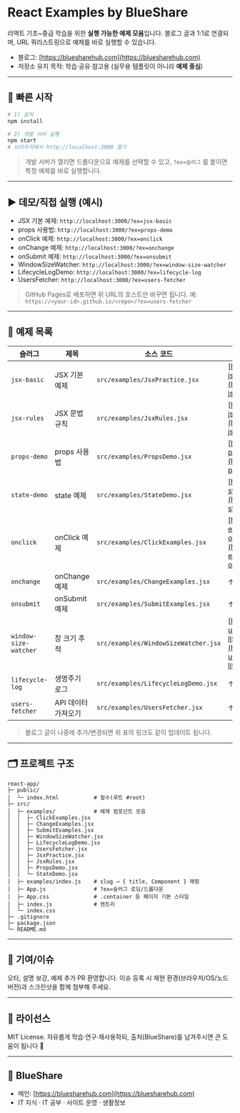 # React Examples by BlueShare

리액트 기초\~중급 학습을 위한 **실행 가능한 예제 모음**입니다. 블로그 글과 1:1로 연결되며, URL 쿼리스트링으로 예제를 바로 실행할 수 있습니다.

* 블로그: [https://bluesharehub.com](https://bluesharehub.com)
* 저장소 유지 목적: 학습·공유·참고용 (실무용 템플릿이 아니라 **예제 중심**)

---

## 🚀 빠른 시작

```bash
# 1) 설치
npm install

# 2) 개발 서버 실행
npm start
# 브라우저에서 http://localhost:3000 열기
```

> 개발 서버가 열리면 드롭다운으로 예제를 선택할 수 있고,
> `?ex=슬러그` 를 붙이면 특정 예제를 바로 실행합니다.

---

## ▶️ 데모/직접 실행 (예시)

* JSX 기본 예제: `http://localhost:3000/?ex=jsx-basic`
* props 사용법: `http://localhost:3000/?ex=props-demo`
* onClick 예제: `http://localhost:3000/?ex=onclick`
* onChange 예제: `http://localhost:3000/?ex=onchange`
* onSubmit 예제: `http://localhost:3000/?ex=onsubmit`
* WindowSizeWatcher: `http://localhost:3000/?ex=window-size-watcher`
* LifecycleLogDemo: `http://localhost:3000/?ex=lifecycle-log`
* UsersFetcher: `http://localhost:3000/?ex=users-fetcher`

> GitHub Pages로 배포하면 위 URL의 호스트만 바꾸면 됩니다.
> 예: `https://<your-id>.github.io/<repo>/?ex=users-fetcher`

---

## 🧭 예제 목록

| 슬러그                   | 제목           | 소스 코드                                | 관련 글                                                                                                                                                 |
| --------------------- | ------------ | ------------------------------------ | ---------------------------------------------------------------------------------------------------------------------------------------------------- |
| `jsx-basic`           | JSX 기본 예제    | `src/examples/JsxPractice.jsx`       | [https://bluesharehub.com/react-jsx-basics/](https://bluesharehub.com/react-jsx-basics/)                                                             |
| `jsx-rules`           | JSX 문법 규칙    | `src/examples/JsxRules.jsx`          | [https://bluesharehub.com/react-jsx-rules/](https://bluesharehub.com/react-jsx-rules/)                                                               |
| `props-demo`          | props 사용법    | `src/examples/PropsDemo.jsx`         | [https://bluesharehub.com/react-props-usage/](https://bluesharehub.com/react-props-usage/)                                                           |
| `state-demo`          | state 예제     | `src/examples/StateDemo.jsx`         | [https://bluesharehub.com/react-state-usestate/](https://bluesharehub.com/react-state-usestate/)                                                     |
| `onclick`             | onClick 예제   | `src/examples/ClickExamples.jsx`     | [https://bluesharehub.com/react-event-handling-onclick-onchange-onsubmit/](https://bluesharehub.com/react-event-handling-onclick-onchange-onsubmit/) |
| `onchange`            | onChange 예제  | `src/examples/ChangeExamples.jsx`    | ↑ 동일                                                                                                                                                 |
| `onsubmit`            | onSubmit 예제  | `src/examples/SubmitExamples.jsx`    | ↑ 동일                                                                                                                                                 |
| `window-size-watcher` | 창 크기 추적      | `src/examples/WindowSizeWatcher.jsx` | [https://bluesharehub.com/react-useeffect-dependency-lifecycle/](https://bluesharehub.com/react-useeffect-dependency-lifecycle/)                     |
| `lifecycle-log`       | 생명주기 로그      | `src/examples/LifecycleLogDemo.jsx`  | ↑ 동일                                                                                                                                                 |
| `users-fetcher`       | API 데이터 가져오기 | `src/examples/UsersFetcher.jsx`      | ↑ 동일                                                                                                                                                 |

> 블로그 글이 나중에 추가/변경되면 위 표의 링크도 같이 업데이트 됩니다.

---

## 🗂 프로젝트 구조

```
react-app/
├─ public/
│  └─ index.html           # 필수(루트 #root)
├─ src/
│  ├─ examples/            # 예제 컴포넌트 모음
│  │  ├─ ClickExamples.jsx
│  │  ├─ ChangeExamples.jsx
│  │  ├─ SubmitExamples.jsx
│  │  ├─ WindowSizeWatcher.jsx
│  │  ├─ LifecycleLogDemo.jsx
│  │  ├─ UsersFetcher.jsx
│  │  ├─ JsxPractice.jsx
│  │  ├─ JsxRules.jsx
│  │  ├─ PropsDemo.jsx
│  │  └─ StateDemo.jsx
│  ├─ examples/index.js    # slug → { title, Component } 매핑
│  ├─ App.js               # ?ex=슬러그 로딩/드롭다운
│  ├─ App.css              # .container 등 페이지 기본 스타일
│  ├─ index.js             # 엔트리
│  └─ index.css
├─ .gitignore
├─ package.json
└─ README.md
```

---

## 🤝 기여/이슈

오타, 설명 보강, 예제 추가 PR 환영합니다. 이슈 등록 시 재현 환경(브라우저/OS/노드 버전)과 스크린샷을 함께 첨부해 주세요.

---

## 📄 라이선스

MIT License. 자유롭게 학습·연구·재사용하되, 출처(BlueShare)를 남겨주시면 큰 도움이 됩니다 🙏

---

## 🔵 BlueShare

* 메인: [https://bluesharehub.com](https://bluesharehub.com)
* IT 지식 · IT 공부 · 사이트 운영 · 생활정보
